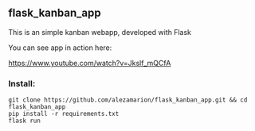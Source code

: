 ## flask_kanban_app


This is an simple kanban webapp, developed with Flask

You can see app in action here:

https://www.youtube.com/watch?v=Jkslf_mQCfA

### Install:
```
git clone https://github.com/alezamarion/flask_kanban_app.git && cd flask_kanban_app
pip install -r requirements.txt
flask run
```




